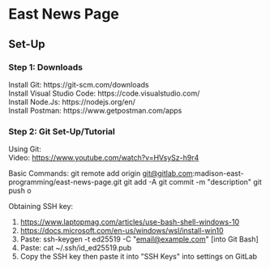 # East News Page

<h2>Set-Up</h2>
<p>
  <h3>Step 1: Downloads</h3>
  Install Git: https://git-scm.com/downloads <br>
  Install Visual Studio Code: https://code.visualstudio.com/ <br>
  Install Node.Js: https://nodejs.org/en/ <br>
  Install Postman: https://www.getpostman.com/apps
  <h3>Step 2: Git Set-Up/Tutorial</h3>
  
  Using Git: <br>
  Video: https://www.youtube.com/watch?v=HVsySz-h9r4 <br>

  Basic Commands:
     git remote add origin git@gitlab.com:madison-east-programming/east-news-page.git
     git add -A
     git commit -m "description"
     git push o
  
  Obtaining SSH key:
  1) https://www.laptopmag.com/articles/use-bash-shell-windows-10
  2) https://docs.microsoft.com/en-us/windows/wsl/install-win10
  3) Paste: ssh-keygen -t ed25519 -C "email@example.com" [into Git Bash]
  4) Paste: cat ~/.ssh/id_ed25519.pub
  5) Copy the SSH key then paste it into "SSH Keys" into settings on GitLab
  
  
</p>

